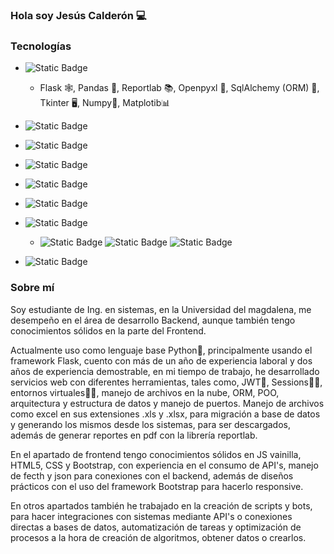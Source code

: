 ### Hola soy Jesús Calderón 💻

### Tecnologías
- ![Static Badge](https://img.shields.io/badge/Pythont-py?style=flat-square&logo=python&logoColor=white&labelColor=blue&color=blue)
    - Flask 🕸️, Pandas 🐼, Reportlab 📚, Openpyxl 📗, SqlAlchemy (ORM) 💽, Tkinter 🖥️, Numpy📏, Matplotib📊
      
- ![Static Badge](https://img.shields.io/badge/Javascript-js?style=flat-square&logo=javascript&logoColor=white&labelColor=red&color=red)
- ![Static Badge](https://img.shields.io/badge/Css-css?style=flat-square&logo=css&logoColor=white&labelColor=blue&color=blue)
- ![Static Badge](https://img.shields.io/badge/Bootstrap-css?style=flat-square&logo=bootstrap&logoColor=white&labelColor=purple&color=purple)
- ![Static Badge](https://img.shields.io/badge/R-r?style=flat-square&logo=r&logoColor=white&labelColor=blue&color=blue)
- ![Static Badge](https://img.shields.io/badge/C-c?style=flat-square&logo=C&logoColor=white&labelColor=blue&color=blue)
- ![Static Badge](https://img.shields.io/badge/Linux-linux?style=flat-square&logo=linux&logoColor=white&labelColor=black&color=black)
    - ![Static Badge](https://img.shields.io/badge/Ubuntu-ubu?style=flat-square&logo=ubuntu&logoColor=white&labelColor=orange&color=orange) ![Static Badge](https://img.shields.io/badge/Fedora-fed?style=flat-square&logo=fedora&logoColor=white&labelColor=blue&color=blue) ![Static Badge](https://img.shields.io/badge/Arch-arc?style=flat-square&logo=arch-linux&logoColor=white&labelColor=blue&color=blue)
- ![Static Badge](https://img.shields.io/badge/ChartJs-r?style=flat-square&logo=chart-js&logoColor=white&labelColor=blue&color=blue)

### Sobre mí
Soy estudiante de Ing. en sistemas, en la Universidad del magdalena, me desempeño en el área de desarrollo Backend, aunque también tengo conocimientos sólidos en la parte del Frontend.

Actualmente uso como lenguaje base Python🐍, principalmente usando el framework Flask, cuento con más de un año de experiencia laboral y dos años de experiencia demostrable, en mi tiempo de trabajo, he desarrollado servicios web con diferentes herramientas, tales como, JWT🔐, Sessions👨‍💻, entornos virtuales🧑‍💻, manejo de archivos en la nube, ORM, POO, arquitectura y estructura de datos y manejo de puertos. Manejo de archivos como excel en sus extensiones .xls y .xlsx, para migración a base de datos y generando los mismos desde los sistemas, para ser descargados, además de generar reportes en pdf con la librería reportlab.

En el apartado de frontend tengo conocimientos sólidos en JS vainilla, HTML5, CSS y Bootstrap, con experiencia en el consumo de API's, manejo de fecth y json para conexiones con el backend, además de diseños prácticos con el uso del framework Bootstrap para hacerlo responsive.

En otros apartados también he trabajado en la creación de scripts y bots, para hacer integraciones con sistemas mediante API's o conexiones directas a bases de datos, automatización de tareas y optimización de procesos a la hora de creación de algoritmos, obtener datos o crearlos.

<!--
**jesuscalderondev/jesuscalderondev** is a ✨ _special_ ✨ repository because its `README.md` (this file) appears on your GitHub profile.

Here are some ideas to get you started:

- 🔭 I’m currently working on ...
- 🌱 I’m currently learning ...
- 👯 I’m looking to collaborate on ...
- 🤔 I’m looking for help with ...
- 💬 Ask me about ...
- 📫 How to reach me: ...
- 😄 Pronouns: ...
- ⚡ Fun fact: ...
-->
